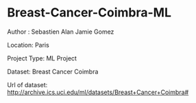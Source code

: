 # Breast-Cancer-Coimbra-ML

Author : Sebastien Alan Jamie Gomez

Location: Paris 

Project Type: ML Project 

Dataset: Breast Cancer Coimbra 

Url of dataset: http://archive.ics.uci.edu/ml/datasets/Breast+Cancer+Coimbra#
